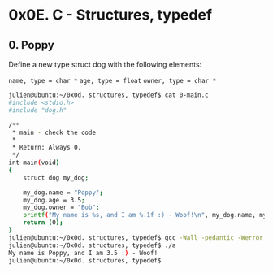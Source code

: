 # 0x0E. C - Structures, typedef

## 0. Poppy

Define a new type struct dog with the following elements:

`name, type = char *`
`age, type = float`
`owner, type = char *`

```bash
julien@ubuntu:~/0x0d. structures, typedef$ cat 0-main.c
#include <stdio.h>
#include "dog.h"

/**
 * main - check the code
 *
 * Return: Always 0.
 */
int main(void)
{
    struct dog my_dog;

    my_dog.name = "Poppy";
    my_dog.age = 3.5;
    my_dog.owner = "Bob";
    printf("My name is %s, and I am %.1f :) - Woof!\n", my_dog.name, my_dog.age);
    return (0);
}
julien@ubuntu:~/0x0d. structures, typedef$ gcc -Wall -pedantic -Werror -Wextra -std=gnu89 0-main.c -o a
julien@ubuntu:~/0x0d. structures, typedef$ ./a 
My name is Poppy, and I am 3.5 :) - Woof!
julien@ubuntu:~/0x0d. structures, typedef$ 
```
